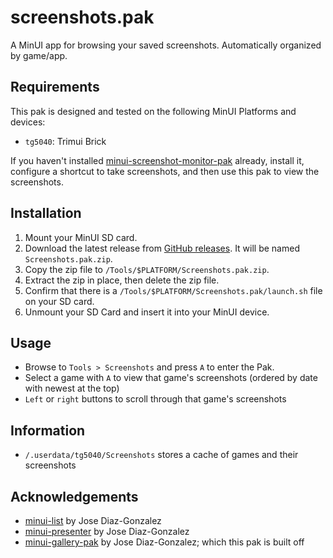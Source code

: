 # screenshots.pak

A MinUI app for browsing your saved screenshots. Automatically organized by game/app.

## Requirements

This pak is designed and tested on the following MinUI Platforms and devices:
- `tg5040`: Trimui Brick

If you haven't installed [minui-screenshot-monitor-pak](https://github.com/josegonzalez/minui-screenshot-monitor-pak/) already, install it, configure a shortcut to take screenshots, and then use this pak to view the screenshots. 

## Installation

1. Mount your MinUI SD card.
2. Download the latest release from [GitHub releases](https://github.com/mikecosentino/Screenshots/releases). It will be named `Screenshots.pak.zip`.
3. Copy the zip file to `/Tools/$PLATFORM/Screenshots.pak.zip`.
4. Extract the zip in place, then delete the zip file.
5. Confirm that there is a `/Tools/$PLATFORM/Screenshots.pak/launch.sh` file on your SD card.
6. Unmount your SD Card and insert it into your MinUI device.

## Usage

- Browse to `Tools > Screenshots` and press `A` to enter the Pak. 
- Select a game with `A` to view that game's screenshots (ordered by date with newest at the top)
- `Left` or `right` buttons to scroll through that game's screenshots

## Information
 
- `/.userdata/tg5040/Screenshots` stores a cache of games and their screenshots

## Acknowledgements

- [minui-list](https://github.com/josegonzalez/minui-list) by Jose Diaz-Gonzalez
- [minui-presenter](https://github.com/josegonzalez/minui-presenter) by Jose Diaz-Gonzalez
- [minui-gallery-pak](https://github.com/josegonzalez/minui-gallery-pak) by Jose Diaz-Gonzalez; which this pak is built off

